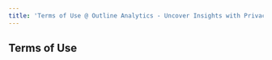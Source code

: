 ```yaml
---
title: 'Terms of Use @ Outline Analytics - Uncover Insights with Privacy-Focused Analytics'
---
```


## Terms of Use

